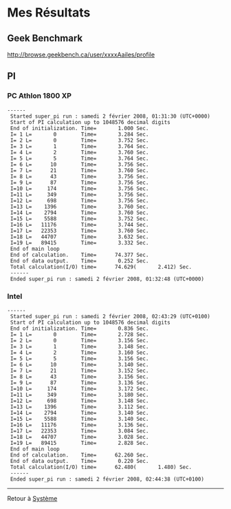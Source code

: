 # Mes Résultats

## Geek Benchmark

<http://browse.geekbench.ca/user/xxxxAailes/profile>

## PI

### PC Athlon 1800 XP

    ------ Started super_pi run : samedi 2 février 2008, 01:31:30 (UTC+0000)
     Start of PI calculation up to 1048576 decimal digits
     End of initialization. Time=       1.000 Sec.
     I= 1 L=       0        Time=       3.284 Sec.
     I= 2 L=       0        Time=       3.752 Sec.
     I= 3 L=       1        Time=       3.764 Sec.
     I= 4 L=       2        Time=       3.760 Sec.
     I= 5 L=       5        Time=       3.764 Sec.
     I= 6 L=      10        Time=       3.756 Sec.
     I= 7 L=      21        Time=       3.760 Sec.
     I= 8 L=      43        Time=       3.756 Sec.
     I= 9 L=      87        Time=       3.756 Sec.
     I=10 L=     174        Time=       3.756 Sec.
     I=11 L=     349        Time=       3.756 Sec.
     I=12 L=     698        Time=       3.756 Sec.
     I=13 L=    1396        Time=       3.760 Sec.
     I=14 L=    2794        Time=       3.760 Sec.
     I=15 L=    5588        Time=       3.752 Sec.
     I=16 L=   11176        Time=       3.744 Sec.
     I=17 L=   22353        Time=       3.760 Sec.
     I=18 L=   44707        Time=       3.632 Sec.
     I=19 L=   89415        Time=       3.332 Sec.
     End of main loop
     End of calculation.    Time=      74.377 Sec.
     End of data output.    Time=       0.252 Sec.
     Total calculation(I/O) time=      74.629(       2.412) Sec.
     ------ Ended super_pi run : samedi 2 février 2008, 01:32:48 (UTC+0000)

### Intel

    ------ Started super_pi run : samedi 2 février 2008, 02:43:29 (UTC+0100)
     Start of PI calculation up to 1048576 decimal digits
     End of initialization. Time=       0.836 Sec.
     I= 1 L=       0        Time=       2.728 Sec.
     I= 2 L=       0        Time=       3.156 Sec.
     I= 3 L=       1        Time=       3.148 Sec.
     I= 4 L=       2        Time=       3.160 Sec.
     I= 5 L=       5        Time=       3.156 Sec.
     I= 6 L=      10        Time=       3.140 Sec.
     I= 7 L=      21        Time=       3.152 Sec.
     I= 8 L=      43        Time=       3.156 Sec.
     I= 9 L=      87        Time=       3.136 Sec.
     I=10 L=     174        Time=       3.172 Sec.
     I=11 L=     349        Time=       3.180 Sec.
     I=12 L=     698        Time=       3.148 Sec.
     I=13 L=    1396        Time=       3.112 Sec.
     I=14 L=    2794        Time=       3.140 Sec.
     I=15 L=    5588        Time=       3.140 Sec.
     I=16 L=   11176        Time=       3.136 Sec.
     I=17 L=   22353        Time=       3.084 Sec.
     I=18 L=   44707        Time=       3.028 Sec.
     I=19 L=   89415        Time=       2.828 Sec.
     End of main loop
     End of calculation.    Time=      62.260 Sec.
     End of data output.    Time=       0.220 Sec.
     Total calculation(I/O) time=      62.480(       1.480) Sec.
     ------ Ended super_pi run : samedi 2 février 2008, 02:44:38 (UTC+0100)

------------------------------------------------------------------------

Retour à [Système](Système "wikilink")
